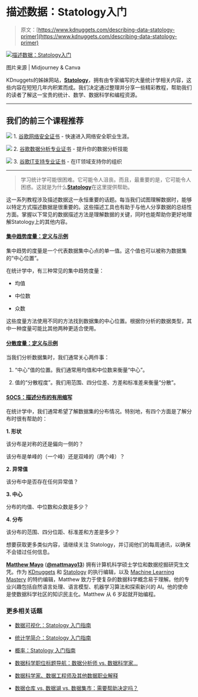 # 描述数据：Statology入门

> 原文：[https://www.kdnuggets.com/describing-data-statology-primer](https://www.kdnuggets.com/describing-data-statology-primer)

[![描述数据：Statology入门](../Images/10ba2baf43a65d48553d9181c202bfcb.png)](https://www.statology.org/)

图片来源 | Midjourney & Canva

KDnuggets的姊妹网站，[**Statology**](https://www.statology.org/)，拥有由专家编写的大量统计学相关内容，这些内容在短短几年内积累而成。我们决定通过整理并分享一些精彩教程，帮助我们的读者了解这一宝贵的统计、数学、数据科学和编程资源。

* * *

## 我们的前三个课程推荐

![](../Images/0244c01ba9267c002ef39d4907e0b8fb.png) 1\. [谷歌网络安全证书](https://www.kdnuggets.com/google-cybersecurity) - 快速进入网络安全职业生涯。

![](../Images/e225c49c3c91745821c8c0368bf04711.png) 2\. [谷歌数据分析专业证书](https://www.kdnuggets.com/google-data-analytics) - 提升你的数据分析技能

![](../Images/0244c01ba9267c002ef39d4907e0b8fb.png) 3\. [谷歌IT支持专业证书](https://www.kdnuggets.com/google-itsupport) - 在IT领域支持你的组织

* * *

> 学习统计学可能很困难。它可能令人沮丧。而且，最重要的是，它可能令人困惑。这就是为什么[**Statology**](https://www.statology.org/)在这里提供帮助。

这一系列教程涉及描述数据这一永恒重要的话题。每当我们试图理解数据时，能够以特定方式描述数据是很重要的。这些描述工具也有助于与他人分享数据的总结性方面。掌握以下常见的数据描述方法是理解数据的关键，同时也能帮助你更好地理解Statology上的其他内容。

#### [**集中趋势度量：定义与示例**](https://www.statology.org/measures-central-tendency/)

集中趋势的度量是一个代表数据集中心点的单一值。这个值也可以被称为数据集的“中心位置”。

在统计学中，有三种常见的集中趋势度量：

+   均值

+   中位数

+   众数

这些度量方法使用不同的方法找到数据集的中心位置。根据你分析的数据类型，其中一种度量可能比其他两种更适合使用。

#### [**分散度量：定义与示例**](https://www.statology.org/measures-dispersion/)

当我们分析数据集时，我们通常关心两件事：

1.  “中心”值的位置。我们通常用均值和中位数来衡量“中心”。

1.  值的“分散程度”。我们用范围、四分位差、方差和标准差来衡量“分散”。

#### [**SOCS：描述分布的有用缩写**](https://www.statology.org/statistics-socs/)

在统计学中，我们通常希望了解数据集的分布情况。特别地，有四个方面是了解分布时很有帮助的：

**1\. 形状**

该分布是对称的还是偏向一侧的？

该分布是单峰的（一个峰）还是双峰的（两个峰）？

**2\. 异常值**

该分布中是否存在任何异常值？

**3\. 中心**

分布的均值、中位数和众数是多少？

**4\. 分布**

该分布的范围、四分位距、标准差和方差是多少？

想要获取更多类似内容，请继续关注 Statology，并订阅他们的每周通讯，以确保不会错过任何信息。

[](https://www.linkedin.com/in/mattmayo13/)****[Matthew Mayo](https://www.kdnuggets.com/wp-content/uploads/./profile-pic.jpg)**** ([**@mattmayo13**](https://twitter.com/mattmayo13)) 拥有计算机科学硕士学位和数据挖掘研究生文凭。作为 [KDnuggets](https://www.kdnuggets.com/) 和 [Statology](https://www.statology.org/) 的执行编辑，以及 [Machine Learning Mastery](https://machinelearningmastery.com/) 的特约编辑，Matthew 致力于使复杂的数据科学概念易于理解。他的专业兴趣包括自然语言处理、语言模型、机器学习算法和探索新兴的 AI。他的使命是使数据科学社区的知识民主化。Matthew 从 6 岁起就开始编程。

### 更多相关话题

+   [数据可视化：Statology 入门指南](https://www.kdnuggets.com/visualizing-data-statology-primer)

+   [统计学简介：Statology 入门指南](https://www.kdnuggets.com/introduction-to-statistics-statology-primer)

+   [概率：Statology 入门指南](https://www.kdnuggets.com/probability-statology-primer)

+   [数据科学职位标题导航：数据分析师 vs. 数据科学家…](https://www.kdnuggets.com/navigating-data-science-job-titles-data-analyst-vs-data-scientist-vs-data-engineer)

+   [数据科学家、数据工程师及其他数据职业解释](https://www.kdnuggets.com/2021/05/data-scientist-data-engineer-data-careers-explained.html)

+   [数据仓库 vs. 数据湖 vs. 数据集市：需要帮助决定吗？](https://www.kdnuggets.com/data-warehouses-vs-data-lakes-vs-data-marts-need-help-deciding)
